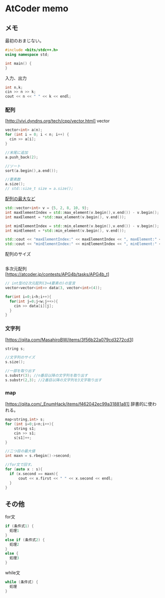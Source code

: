# AtCoder memo

## メモ
最初のおまじない。  
```C++
#include <bits/stdc++.h>
using namespace std;

int main() {
}
```
入力、出力
```C++
int n,k;
cin >> n >> k;
cout << n << " " << k << endl;
```

### 配列
[http://vivi.dyndns.org/tech/cpp/vector.html]
vector  
```C++
vector<int> a(n);
for (int i = 0; i < n; i++) {
  cin >> a[i];
}

//末尾に追加
a.push_back(2);

//ソート
sort(a.begin(),a.end());

//要素数
a.size();
// std::size_t size = a.size();
```
[配列の最大など](https://riptutorial.com/ja/cplusplus/example/11151/%E3%83%99%E3%82%AF%E3%83%88%E3%83%AB%E3%81%AE%E6%9C%80%E5%A4%A7%E3%81%A8%E6%9C%80%E5%B0%8F%E3%81%AE%E8%A6%81%E7%B4%A0%E3%81%A8%E3%81%9D%E3%82%8C%E3%81%9E%E3%82%8C%E3%81%AE%E3%82%A4%E3%83%B3%E3%83%87%E3%83%83%E3%82%AF%E3%82%B9%E3%82%92%E8%A6%8B%E3%81%A4%E3%81%91%E3%82%8B)
```c++
std::vector<int> v = {5, 2, 8, 10, 9};
int maxElementIndex = std::max_element(v.begin(),v.end()) - v.begin();
int maxElement = *std::max_element(v.begin(), v.end());

int minElementIndex = std::min_element(v.begin(),v.end()) - v.begin();
int minElement = *std::min_element(v.begin(), v.end());

std::cout << "maxElementIndex:" << maxElementIndex << ", maxElement:" << maxElement << '\n';
std::cout << "minElementIndex:" << minElementIndex << ", minElement:" << minElement << '\n';
```
配列のサイズ
```c++

```

多次元配列  
[https://atcoder.jp/contests/APG4b/tasks/APG4b_t]
```C++
// int型の2次元配列(3×4要素の)の宣言
vector<vector<int>> data(3, vector<int>(4));

for(int i=0;i<h;i++){
  for(int j=0;j<w;j++>){
    cin >> data[i][j];
  }
}
```

### 文字列
[https://qiita.com/MasahiroBW/items/3f56b22a079cd3272cd3]
```C++
string s;

//文字列のサイズ  
s.size();

//一部を取り出す  
s.substr(3); //n番目以降の文字列を取り出す
s.substr(2,3); //2番目以降の文字列を3文字取り出す
```

### map
[https://qiita.com/_EnumHack/items/f462042ec99a31881a81]
辞書的に使われる。
```C++
map<string,int> s;
for (int i=0;i<n;i++){
    string s1;
    cin >> s1;
    s[s1]++;
}

//二つ目の最大値
int maxn = s.rbegin()->second;

//for文で回す。
for (auto x : s){
  if (x.second == maxn){
      cout << x.first << " " << x.second << endl;
  }
}
```



## その他
for文  
```C++
if (条件式1) {
  処理1
}
else if (条件式2) {
  処理2
}
else {
  処理3
}
```

while文  
```C++
while (条件式) {
  処理
}
```
